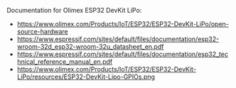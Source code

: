Documentation for Olimex ESP32 DevKit LiPo:
* https://www.olimex.com/Products/IoT/ESP32/ESP32-DevKit-LiPo/open-source-hardware
* https://www.espressif.com/sites/default/files/documentation/esp32-wroom-32d_esp32-wroom-32u_datasheet_en.pdf
* https://www.espressif.com/sites/default/files/documentation/esp32_technical_reference_manual_en.pdf
* https://www.olimex.com/Products/IoT/ESP32/ESP32-DevKit-LiPo/resources/ESP32-DevKit-Lipo-GPIOs.png
